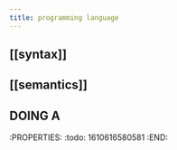```yaml
---
title: programming language
---
```

## [[syntax]]
## [[semantics]]
## DOING A
:PROPERTIES:
:todo: 1610616580581
:END:
##
